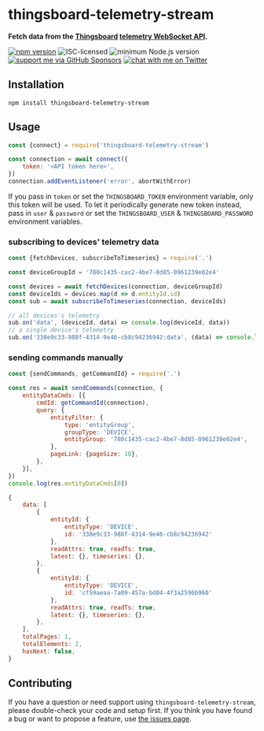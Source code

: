 # thingsboard-telemetry-stream

**Fetch data from the [Thingsboard](https://thingsboard.io/) [telemetry WebSocket API](https://thingsboard.io/docs/user-guide/telemetry/#websocket-api).**

[![npm version](https://img.shields.io/npm/v/thingsboard-telemetry-stream.svg)](https://www.npmjs.com/package/thingsboard-telemetry-stream)
![ISC-licensed](https://img.shields.io/github/license/derhuerst/thingsboard-telemetry-stream.svg)
![minimum Node.js version](https://img.shields.io/node/v/thingsboard-telemetry-stream.svg)
[![support me via GitHub Sponsors](https://img.shields.io/badge/support%20me-donate-fa7664.svg)](https://github.com/sponsors/derhuerst)
[![chat with me on Twitter](https://img.shields.io/badge/chat%20with%20me-on%20Twitter-1da1f2.svg)](https://twitter.com/derhuerst)


## Installation

```shell
npm install thingsboard-telemetry-stream
```


## Usage

```js
const {connect} = require('thingsboard-telemetry-stream')

const connection = await connect({
	token: '<API token here>',
})
connection.addEventListener('error', abortWithError)
```

If you pass in `token` or set the `THINGSBOARD_TOKEN` environment variable, only this token will be used. To let it periodically generate new token instead, pass in `user` & `password` or set the `THINGSBOARD_USER` & `THINGSBOARD_PASSWORD` environment variables.

### subscribing to devices' telemetry data

```js
const {fetchDevices, subscribeToTimeseries} = require('.')

const deviceGroupId = '780c1435-cac2-4be7-8d85-0961239e02e4'

const devices = await fetchDevices(connection, deviceGroupId)
const deviceIds = devices.map(d => d.entityId.id)
const sub = await subscribeToTimeseries(connection, deviceIds)

// all devices's telemetry
sub.on('data', (deviceId, data) => console.log(deviceId, data))
// a single device's telemetry
sub.on('338e9c33-988f-4314-9e46-cb8c94236942:data', (data) => console.log(data))
```

### sending commands manually

```js
const {sendCommands, getCommandId} = require('.')

const res = await sendCommands(connection, {
	entityDataCmds: [{
		cmdId: getCommandId(connection),
		query: {
			entityFilter: {
				type: 'entityGroup',
				groupType: 'DEVICE',
				entityGroup: '780c1435-cac2-4be7-8d85-0961239e02e4',
			},
			pageLink: {pageSize: 10},
		},
	}],
})
console.log(res.entityDataCmds[0])
```

```js
{
	data: [
		{
			entityId: {
				entityType: 'DEVICE',
				id: '338e9c33-988f-4314-9e46-cb8c94236942'
			},
			readAttrs: true, readTs: true,
			latest: {}, timeseries: {},
		},
		{
			entityId: {
				entityType: 'DEVICE',
				id: 'cf59aeaa-7a09-457a-bd04-4f3a2596b960'
			},
			readAttrs: true, readTs: true,
			latest: {}, timeseries: {},
		},
	],
	totalPages: 1,
	totalElements: 2,
	hasNext: false,
}
```


## Contributing

If you have a question or need support using `thingsboard-telemetry-stream`, please double-check your code and setup first. If you think you have found a bug or want to propose a feature, use [the issues page](https://github.com/derhuerst/thingsboard-telemetry-stream/issues).
